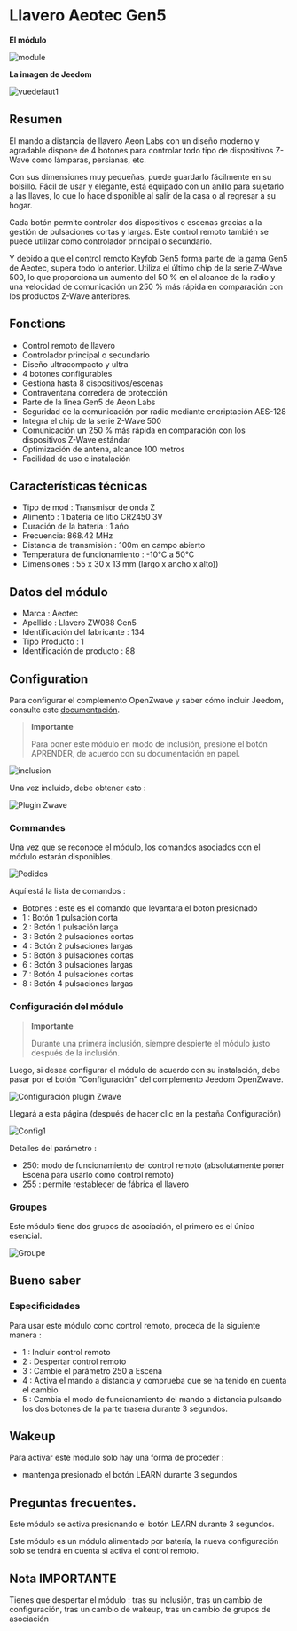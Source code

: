 # Llavero Aeotec Gen5

**El módulo**

![module](images/aeotec.keyfob-gen5/module.jpg)

**La imagen de Jeedom**

![vuedefaut1](images/aeotec.keyfob-gen5/vuedefaut1.jpg)

## Resumen

El mando a distancia de llavero Aeon Labs con un diseño moderno y agradable dispone de 4 botones para controlar todo tipo de dispositivos Z-Wave como lámparas, persianas, etc.

Con sus dimensiones muy pequeñas, puede guardarlo fácilmente en su bolsillo. Fácil de usar y elegante, está equipado con un anillo para sujetarlo a las llaves, lo que lo hace disponible al salir de la casa o al regresar a su hogar.

Cada botón permite controlar dos dispositivos o escenas gracias a la gestión de pulsaciones cortas y largas. Este control remoto también se puede utilizar como controlador principal o secundario.

Y debido a que el control remoto Keyfob Gen5 forma parte de la gama Gen5 de Aeotec, supera todo lo anterior. Utiliza el último chip de la serie Z-Wave 500, lo que proporciona un aumento del 50 % en el alcance de la radio y una velocidad de comunicación un 250 % más rápida en comparación con los productos Z-Wave anteriores.

## Fonctions

-   Control remoto de llavero
-   Controlador principal o secundario
-   Diseño ultracompacto y ultra
-   4 botones configurables
-   Gestiona hasta 8 dispositivos/escenas
-   Contraventana corredera de protección
-   Parte de la línea Gen5 de Aeon Labs
-   Seguridad de la comunicación por radio mediante encriptación AES-128
-   Integra el chip de la serie Z-Wave 500
-   Comunicación un 250 % más rápida en comparación con los dispositivos Z-Wave estándar
-   Optimización de antena, alcance 100 metros
-   Facilidad de uso e instalación

## Características técnicas

-   Tipo de mod : Transmisor de onda Z
-   Alimento : 1 batería de litio CR2450 3V
-   Duración de la batería : 1 año
-   Frecuencia: 868.42 MHz
-   Distancia de transmisión : 100m en campo abierto
-   Temperatura de funcionamiento : -10°C a 50°C
-   Dimensiones : 55 x 30 x 13 mm (largo x ancho x alto))

## Datos del módulo

-   Marca : Aeotec
-   Apellido : Llavero ZW088 Gen5
-   Identificación del fabricante : 134
-   Tipo Producto : 1
-   Identificación de producto : 88

## Configuration

Para configurar el complemento OpenZwave y saber cómo incluir Jeedom, consulte este [documentación](https://doc.jeedom.com/es_ES/plugins/automation%20protocol/openzwave/).

> **Importante**
>
> Para poner este módulo en modo de inclusión, presione el botón APRENDER, de acuerdo con su documentación en papel.

![inclusion](images/aeotec.keyfob-gen5/inclusion.jpg)

Una vez incluido, debe obtener esto :

![Plugin Zwave](images/aeotec.keyfob-gen5/information.jpg)

### Commandes

Una vez que se reconoce el módulo, los comandos asociados con el módulo estarán disponibles.

![Pedidos](images/aeotec.keyfob-gen5/commandes.jpg)

Aquí está la lista de comandos :

-   Botones : este es el comando que levantara el boton presionado
  - 1 : Botón 1 pulsación corta
  - 2 : Botón 1 pulsación larga
  - 3 : Botón 2 pulsaciones cortas
  - 4 : Botón 2 pulsaciones largas
  - 5 : Botón 3 pulsaciones cortas
  - 6 : Botón 3 pulsaciones largas
  - 7 : Botón 4 pulsaciones cortas
  - 8 : Botón 4 pulsaciones largas

### Configuración del módulo

> **Importante**
>
> Durante una primera inclusión, siempre despierte el módulo justo después de la inclusión.

Luego, si desea configurar el módulo de acuerdo con su instalación, debe pasar por el botón "Configuración" del complemento Jeedom OpenZwave.

![Configuración plugin Zwave](images/plugin/bouton_configuration.jpg)

Llegará a esta página (después de hacer clic en la pestaña Configuración)

![Config1](images/aeotec.keyfob-gen5/config1.jpg)

Detalles del parámetro :

-   250: modo de funcionamiento del control remoto (absolutamente poner Escena para usarlo como control remoto)
-   255 : permite restablecer de fábrica el llavero

### Groupes

Este módulo tiene dos grupos de asociación, el primero es el único esencial.

![Groupe](images/aeotec.keyfob-gen5/groupe.jpg)

##  Bueno saber

### Especificidades

Para usar este módulo como control remoto, proceda de la siguiente manera :

-   1 : Incluir control remoto
-   2 : Despertar control remoto
-   3 : Cambie el parámetro 250 a Escena
-   4 : Activa el mando a distancia y comprueba que se ha tenido en cuenta el cambio
-   5 : Cambia el modo de funcionamiento del mando a distancia pulsando los dos botones de la parte trasera durante 3 segundos.

## Wakeup

Para activar este módulo solo hay una forma de proceder :

-   mantenga presionado el botón LEARN durante 3 segundos

## Preguntas frecuentes.

Este módulo se activa presionando el botón LEARN durante 3 segundos.

Este módulo es un módulo alimentado por batería, la nueva configuración solo se tendrá en cuenta si activa el control remoto.

## Nota IMPORTANTE

Tienes que despertar el módulo : tras su inclusión, tras un cambio de configuración, tras un cambio de wakeup, tras un cambio de grupos de asociación
